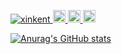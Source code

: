 <p align="left"> 
  <a href="https://github.com/xinkent/xinkent/">
    <img src="https://komarev.com/ghpvc/?username=xinkent" alt="xinkent" />
  </a>
  <a href="https://github.com/xinkent">
    <img height="20" src="https://img.shields.io/github/followers/xinkent?label=follow&logo=github&style=flat" />
  </a>
  <a href="http://qiita.com/xkent">
    <img height="20" src="https://qiita-badge.apiapi.app/s/xkent/posts.svg" />
  </a>
  <a href="http://qiita.com/xkent">
    <img height="20" src="https://qiita-badge.apiapi.app/s/xkent/contributions.svg" />
  </a>
</p>

[![Anurag's GitHub stats](https://github-readme-stats.vercel.app/api?username=xinkent)](https://github.com/anuraghazra/github-readme-stats)
